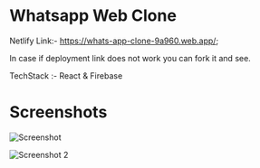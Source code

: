 # Whatsapp Web Clone

Netlify Link:- https://whats-app-clone-9a960.web.app/;

In case if deployment link does not work you can fork it and see.

TechStack :- React & Firebase

# Screenshots
![Screenshot ](https://user-images.githubusercontent.com/68656122/131282398-a5c67f00-55e4-4689-bcfa-7a55330d5f6c.png)

![Screenshot 2](https://user-images.githubusercontent.com/68656122/131608514-982b4226-7328-405e-8de5-50a27b11d4dd.png)




  

